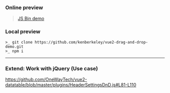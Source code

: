 ### Online preview
> [JS Bin demo](http://jsbin.com/hihaxay/edit?html,css,js,output)

### Local preview
```
>_ git clone https://github.com/kenberkeley/vue2-drag-and-drop-demo.git
>_ npm i
```

***

### Extend: Work with jQuery (Use case)
https://github.com/OneWayTech/vue2-datatable/blob/master/plugins/HeaderSettingsDnD.js#L81-L110
